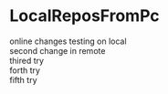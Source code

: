 # LocalReposFromPc

online changes testing on local
<br>
second change in remote
<br>
thired try
<br>
forth try
<br>
fifth try

